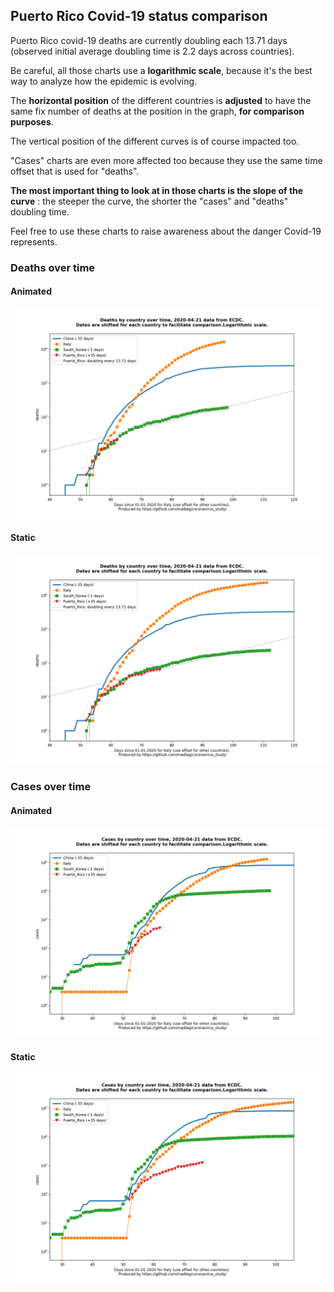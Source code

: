 ## Puerto Rico Covid-19 status comparison 

Puerto Rico covid-19 deaths are currently doubling each 13.71 days (observed initial average doubling time is 2.2 days across countries).



Be careful, all those charts use a **logarithmic scale**, because it's the best way to analyze how the epidemic is evolving.
 
The **horizontal position** of the different countries is **adjusted** to have the same fix number of deaths at the position in the graph, **for comparison purposes**.

The vertical position of the different curves is of course impacted too.

"Cases" charts are even more affected too because they use the same time offset that is used for "deaths".

**The most important thing to look at in those charts is the slope of the curve** : the steeper the curve, the shorter the "cases" and "deaths" doubling time.

Feel free to use these charts to raise awareness about the danger Covid-19 represents. 


 
### Deaths over time
 
#### Animated
![Puerto Rico covid-19 deaths animated chart](https://raw.githubusercontent.com/madlag/coronavirus_study/master/notebooks/graphs/2020-04-21/countries/Puerto_Rico/2020-04-21_Puerto_Rico_deaths.gif "Puerto Rico covid-19 deaths animated chart")   
 
#### Static
![Puerto Rico covid-19 deaths static chart](https://raw.githubusercontent.com/madlag/coronavirus_study/master/notebooks/graphs/2020-04-21/countries/Puerto_Rico/2020-04-21_Puerto_Rico_deaths.png "Puerto Rico covid-19 deaths static chart")   

 
### Cases over time
 
#### Animated
![Puerto Rico covid-19 cases animated chart](https://raw.githubusercontent.com/madlag/coronavirus_study/master/notebooks/graphs/2020-04-21/countries/Puerto_Rico/2020-04-21_Puerto_Rico_cases.gif "Puerto Rico covid-19 cases animated chart")   
 
#### Static
![Puerto Rico covid-19 cases static chart](https://raw.githubusercontent.com/madlag/coronavirus_study/master/notebooks/graphs/2020-04-21/countries/Puerto_Rico/2020-04-21_Puerto_Rico_cases.png "Puerto Rico covid-19 cases static chart")   

